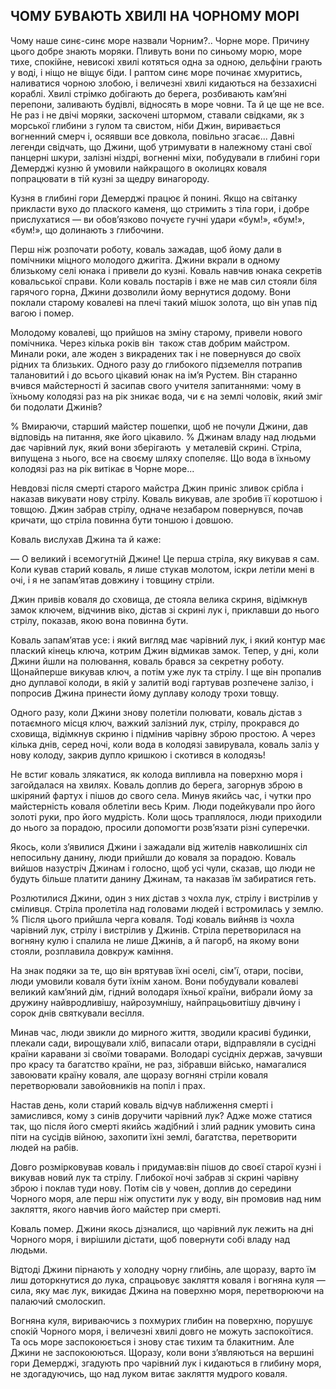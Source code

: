 ## ЧОМУ БУВАЮТЬ ХВИЛІ НА ЧОРНОМУ МОРІ

Чому наше синє-синє море назвали Чорним?..
Чорне море.
Причину цього добре знають моряки.
Пливуть вони по синьому морю, море тихе, спокійне, невисокі хвилі котяться одна за одною, дельфіни грають у воді, і ніщо не віщує біди.
І раптом синє море починає хмуритись, наливатися чорною злобою, і величезні хвилі кидаються на беззахисні кораблі.
Хвилі стрімко добігають до берега, розбивають кам’яні перепони, заливають будівлі, відносять в море човни.
Та й це ще не все.
Не раз і не двічі моряки, заскочені штормом, ставали свідками, як з морської глибини з гулом та свистом, ніби Джин, виривається вогненний смерч і, осяявши все довкола, повільно згасає...
Давні легенди свідчать, що Джини, щоб утримувати в належному стані свої панцерні шкури, залізні ніздрі, вогненні міхи, побудували в глибині гори Демерджі кузню й умовили найкращого в околицях коваля попрацювати в тій кузні за щедру винагороду.

Кузня в глибині гори Демерджі працює й понині.
Якщо на світанку прикласти вухо до плаского каменя, що стримить з тіла гори, і добре прислухатися — ви обов’язково почуєте гучні удари «бум!», «бум!», «бум!», що долинають з глибочини.

Перш ніж розпочати роботу, коваль зажадав, щоб йому дали в помічники міцного молодого джигіта.
Джини вкрали в одному близькому селі юнака і привели до кузні.
Коваль навчив юнака секретів ковальської справи.
Коли коваль постарів і вже не мав сил стояли біля гарячого горна, Джини дозволили йому вернутися додому.
Вони поклали старому ковалеві на плечі такий мішок золота, що він упав під вагою і помер.

Молодому ковалеві, що прийшов на зміну старому, привели нового помічника.
Через кілька років він  також став добрим майстром.
Минали роки, але жоден з викрадених так і не повернувся до своїх рідних та близьких.
Одного разу до глибокого підземелля потрапив талановитий і до всього цікавий юнак на ім’я Рустем.
Він старанно вчився майстерності й засипав свого учителя запитаннями: чому в їхньому колодязі раз на рік зникає вода, чи є на землі чоловік, який зміг би подолати Джинів?

% Вмираючи, старший майстер пошепки, щоб не почули Джини, дав відповідь на питання, яке його цікавило.
% Джинам владу над людьми дає чарівний лук, який вони зберігають  у металевій скрині.
Стріла, випущена з нього, все на своєму шляху спопеляє.
Що вода в їхньому колодязі раз на рік витікає в Чорне море...

Невдовзі після смерті старого майстра Джин приніс зливок срібла і наказав викувати нову стрілу.
Коваль викував, але зробив її коротшою і товщою.
Джин забрав стрілу, одначе незабаром повернувся, почав кричати, що стріла повинна бути тоншою і довшою.

Коваль вислухав Джина та й каже:

— О великий і всемогутній Джине!
Це перша стріла, яку викував я сам.
Коли кував старий коваль, я лише стукав молотом, іскри летіли мені в очі, і я не запам’ятав довжину і товщину стріли.

Джин привів коваля до сховища, де стояла велика скриня, відімкнув замок ключем, відчинив віко, дістав зі скрині лук і, приклавши до нього стрілу, показав, якою вона повинна бути.

Коваль запам’ятав усе: і який вигляд має чарівний лук, і який контур має плаский кінець ключа, котрим Джин відмикав замок.
Тепер, у дні, коли Джини йшли на полювання, коваль брався за секретну роботу.
Щонайперше викував ключ, а потім уже лук та стрілу.
І ще він пропалив дно дуплавої колоди, в якій у залитій воді гартував розпечене залізо, і попросив Джина принести йому дуплаву колоду трохи товщу.

Одного разу, коли Джини знову полетіли полювати, коваль дістав з потаємного місця ключ, важкий залізний лук, стрілу, прокрався до сховища, відімкнув скриню і підмінив чарівну зброю простою.
А через кілька днів, серед ночі, коли вода в колодязі завирувала, коваль заліз у нову колоду, закрив дупло кришкою і скотився в колодязь!

Не встиг коваль злякатися, як колода випливла на поверхню моря і загойдалася на хвилях.
Коваль доплив до берега, загорнув зброю в шкіряний фартух і пішов до свого села.
Минув якийсь час, і чутки про майстерність коваля облетіли весь Крим.
Люди подейкували про його золоті руки, про його мудрість.
Коли щось траплялося, люди приходили до нього за порадою, просили допомогти розв’язати різні суперечки.

Якось, коли з’явилися Джини і зажадали від жителів навколишніх сіл непосильну данину, люди прийшли до коваля за порадою.
Коваль вийшов назустріч Джинам і голосно, щоб усі чули, сказав, що люди не будуть більше платити данину Джинам, та наказав їм забиратися геть.

Розлютилися Джини, один з них дістав з чохла лук, стрілу і вистрілив у сміливця.
Стріла пролетіла над головами людей і встромилась у землю.
% Після цього прийшла черга коваля.
Тоді коваль вийняв із чохла чарівний лук, стрілу і вистрілив у Джинів.
Стріла перетворилася на вогняну кулю і спалила не лише Джинів, а й пагорб, на якому вони стояли, розплавила довкруж каміння.

На знак подяки за те, що він врятував їхні оселі, сім'ї, отари, посіви, люди умовили коваля бути їхнім ханом.
Вони побудували ковалеві великий кам’яний дім, гідний володаря їхньої країни, вибрали йому за дружину найвродливішу, найрозумнішу, найпрацьовитішу дівчину і сорок днів святкували весілля.

Минав час, люди звикли до мирного життя, зводили красиві будинки, плекали сади, вирощували хліб, випасали отари, відправляли в сусідні країни каравани зі своїми товарами.
Володарі сусідніх держав, зачувши про красу та багатство країни, не раз, зібравши військо, намагалися завоювати країну коваля, але щоразу вогняні стріли коваля перетворювали завойовників на попіл і прах.

Настав день, коли старий коваль відчув наближення смерті і замислився, кому з синів доручити чарівний лук?
Адже може статися так, що після його смерті якийсь жадібний і злий радник умовить сина піти на сусідів війною, захопити їхні землі, багатства, перетворити людей на рабів.

Довго розмірковував коваль і придумав:він пішов до своєї старої кузні і викував новий лук та стрілу.
Глибокої ночі забрав зі скрині чарівну зброю і поклав туди нову.
Потім сів у човен, доплив до середини Чорного моря, але перш ніж опустити лук у воду, він промовив над ним закляття, якого навчив його майстер при смерті.

Коваль помер.
Джини якось дізналися, що чарівний лук лежить на дні Чорного моря, і вирішили дістати, щоб повернути собі владу над людьми.

Відтоді Джини пірнають у холодну чорну глибінь, але щоразу, варто їм лиш доторкнутися до лука, спрацьовує закляття коваля і вогняна куля — сила, яку має лук, викидає Джина на поверхню моря, перетворюючи на палаючий смолоскип.

Вогняна куля, вириваючись з похмурих глибин на поверхню, порушує спокій Чорного моря, і величезні хвилі довго не можуть заспокоїтися.
Та ось море заспокоюється і знову стає тихим та блакитним.
Але Джини не заспокоюються.
Щоразу, коли вони з’являються на вершині гори Демерджі, згадують про чарівний лук і кидаються в глибину моря, не здогадуючись, що над луком витає закляття мудрого коваля.
